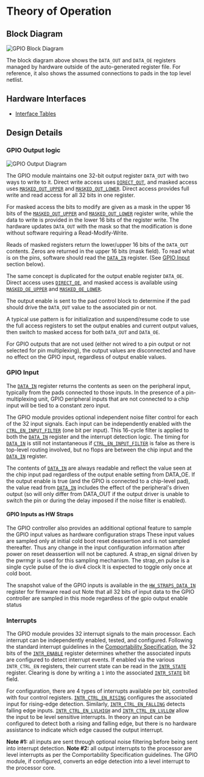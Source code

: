# Theory of Operation

## Block Diagram

![GPIO Block Diagram](../doc/gpio_blockdiagram.svg)

The block diagram above shows the `DATA_OUT` and `DATA_OE` registers
managed by hardware outside of the auto-generated register file.
For reference, it also shows the assumed connections to pads in
the top level netlist.

## Hardware Interfaces

* [Interface Tables](../data/gpio.hjson#interfaces)

## Design Details

### GPIO Output logic

![GPIO Output Diagram](../doc/gpio_output.svg)

The GPIO module maintains one 32-bit output register `DATA_OUT` with two
ways to write to it. Direct write access uses [`DIRECT_OUT`](../data/gpio.hjson#direct_out), and
masked access uses [`MASKED_OUT_UPPER`](../data/gpio.hjson#masked_out_upper) and
[`MASKED_OUT_LOWER`](../data/gpio.hjson#masked_out_lower). Direct access provides full write and read
access for all 32 bits in one register.

For masked access the bits to modify are given as a mask in the upper
16 bits of the [`MASKED_OUT_UPPER`](../data/gpio.hjson#masked_out_upper) and
[`MASKED_OUT_LOWER`](../data/gpio.hjson#masked_out_lower) register write, while the data to write is
provided in the lower 16 bits of the register write.  The hardware updates
`DATA_OUT` with the mask so that the modification is done without software
requiring a Read-Modify-Write.

Reads of masked registers return the lower/upper 16 bits of the `DATA_OUT`
contents. Zeros are returned in the upper 16 bits (mask field). To read
what is on the pins, software should read the [`DATA_IN`](../data/gpio.hjson#data_in) register.
(See [GPIO Input](#gpio-input) section below).

The same concept is duplicated for the output enable register `DATA_OE`.
Direct access uses [`DIRECT_OE`](../data/gpio.hjson#direct_oe), and masked access is available
using [`MASKED_OE_UPPER`](../data/gpio.hjson#masked_oe_upper) and [`MASKED_OE_LOWER`](../data/gpio.hjson#masked_oe_lower).

The output enable is sent to the pad control block to determine if the
pad should drive the `DATA_OUT` value to the associated pin or not.

A typical use pattern is for initialization and suspend/resume code to
use the full access registers to set the output enables and current output
values, then switch to masked access for both `DATA_OUT` and `DATA_OE`.

For GPIO outputs that are not used (either not wired to a pin output or
not selected for pin multiplexing), the output values are disconnected
and have no effect on the GPIO input, regardless of output enable values.

### GPIO Input

The [`DATA_IN`](../data/gpio.hjson#data_in) register returns the contents as seen on the
peripheral input, typically from the pads connected to those inputs.  In the
presence of a pin-multiplexing unit, GPIO peripheral inputs that are
not connected to a chip input will be tied to a constant zero input.

The GPIO module provides optional independent noise filter control for
each of the 32 input signals. Each input can be independently enabled with
the [`CTRL_EN_INPUT_FILTER`](../data/gpio.hjson#ctrl_en_input_filter) (one bit per input).  This 16-cycle
filter is applied to both the [`DATA_IN`](../data/gpio.hjson#data_in) register and
the interrupt detection logic. The timing for [`DATA_IN`](../data/gpio.hjson#data_in) is still
not instantaneous if [`CTRL_EN_INPUT_FILTER`](../data/gpio.hjson#ctrl_en_input_filter) is false as there is
top-level routing involved, but no flops are between the chip input and the
[`DATA_IN`](../data/gpio.hjson#data_in) register.

The contents of [`DATA_IN`](../data/gpio.hjson#data_in) are always readable and reflect the
value seen at the chip input pad regardless of the output enable setting from
DATA_OE. If the output enable is true (and the GPIO is connected to a
chip-level pad), the value read from [`DATA_IN`](../data/gpio.hjson#data_in) includes the
effect of the peripheral's driven output (so will only differ from DATA_OUT if
the output driver is unable to switch the pin or during the delay imposed
if the noise filter is enabled).

#### GPIO Inputs as HW Straps
The GPIO controller also provides an additional optional feature to sample the GPIO input values as hardware configuration straps
These input values are sampled only at initial cold boot reset deassertion and is not sampled thereafter.
Thus any change in the input configuration information after power on reset deassertion will not be captured.
A strap_en signal driven by the pwrmgr is used for this sampling mechanism. The strap_en pulse is a single cycle pulse of the io div4 clock
It is expected to toggle only once at cold boot.

The snapshot value of the GPIO inputs is available in the [`HW_STRAPS_DATA_IN`](../data/gpio.hjson#hw_straps_data_in) register for firmware read out
Note that all 32 bits of input data to the GPIO controller are sampled in this mode regardless of the gpio output enable status

### Interrupts

The GPIO module provides 32 interrupt signals to the main processor.
Each interrupt can be independently enabled, tested, and configured.
Following the standard interrupt guidelines in the [Comportability
Specification](../../../../doc/contributing/hw/comportability/README.md),
the 32 bits of the [`INTR_ENABLE`](../data/gpio.hjson#intr_enable) register determines whether the
associated inputs are configured to detect interrupt events. If enabled
via the various `INTR_CTRL_EN` registers, their current state can be
read in the [`INTR_STATE`](../data/gpio.hjson#intr_state) register. Clearing is done by writing a
`1` into the associated [`INTR_STATE`](../data/gpio.hjson#intr_state) bit field.

For configuration, there are 4 types of interrupts available per bit,
controlled with four control registers. [`INTR_CTRL_EN_RISING`](../data/gpio.hjson#intr_ctrl_en_rising)
configures the associated input for rising-edge detection.
Similarly, [`INTR_CTRL_EN_FALLING`](../data/gpio.hjson#intr_ctrl_en_falling) detects falling edge inputs.
[`INTR_CTRL_EN_LVLHIGH`](../data/gpio.hjson#intr_ctrl_en_lvlhigh) and [`INTR_CTRL_EN_LVLLOW`](../data/gpio.hjson#intr_ctrl_en_lvllow)
allow the input to be level sensitive interrupts. In theory an input can be
configured to detect both a rising and falling edge, but there is no hardware
assistance to indicate which edge caused the output interrupt.

**Note #1:** all inputs are sent through optional noise filtering before
being sent into interrupt detection. **Note #2:** all output interrupts to
the processor are level interrupts as per the Comportability Specification
guidelines. The GPIO module, if configured, converts an edge detection
into a level interrupt to the processor core.
